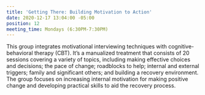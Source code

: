 ```yaml
---
title: 'Getting There: Building Motivation to Action'
date: 2020-12-17 13:04:00 -05:00
position: 12
meeting_time: Mondays (6:30PM-7:30PM)
---
```


This group integrates motivational interviewing techniques with cognitive-behavioral therapy (CBT). It’s a manualized treatment that consists of 20 sessions covering a variety of topics, including making effective choices and decisions; the pace of change; roadblocks to help; internal and external triggers; family and significant others; and building a recovery environment. The group focuses on increasing internal motivation for making positive change and developing practical skills to aid the recovery process. 